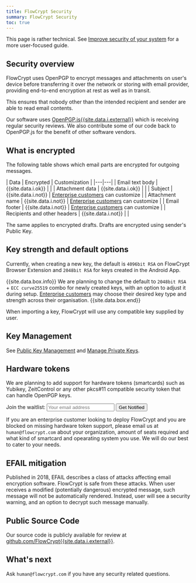 ```yaml
---
title: FlowCrypt Security
summary: FlowCrypt Security
toc: true
---
```


This page is rather technical. See [Improve security of your system](/docs/guide/common-tasks/improve-security.html) for a more user-focused guide.

## Security overview

FlowCrypt uses OpenPGP to encrypt messages and attachments on user's device before transferring it over the network or storing with email provider, providing end-to-end encryption at rest as well as in transit.

This ensures that nobody other than the intended recipient and sender are able to read email contents.

Our software uses [OpenPGP.js{{site.data.i.external}}](https://github.com/openpgpjs/openpgpjs) which is receiving regular security reviews. We also contribute some of our code back to OpenPGP.js for the benefit of other software vendors.

## What is encrypted

The following table shows which email parts are encrypted for outgoing messages.

| Data | Encrypted | Customization |
|---|---|
| Email text body | {{site.data.i.ok}} | |
| Attachment data | {{site.data.i.ok}} | |
| Subject | {{site.data.i.not}} | [Enterprise customers](../business/enterprise.html) can customize | 
| Attachment name | {{site.data.i.not}} | [Enterprise customers](../business/enterprise.html) can customize | 
| Email footer | {{site.data.i.not}} | [Enterprise customers](../business/enterprise.html) can customize |
| Recipients and other headers | {{site.data.i.not}} | |

The same applies to encrypted drafts. Drafts are encrypted using sender's Public Key.

## Key strength and default options

Currently, when creating a new key, the default is `4096bit RSA` on FlowCrypt Browser Extension and `2048bit RSA` for keys created in the Android App.

{{site.data.box.info}}
We are planning to change the default to `2048bit RSA` + `ECC curve25519` combo for newly created keys, with an option to adjust it during setup. [Enterprise customers](../business/enterprise.html) may choose their desired key type and strength across their organisation.
{{site.data.box.end}}

When importing a key, FlowCrypt will use any compatible key supplied by user.

## Key Management

See [Public Key Management](manage-public-keys.html) and [Manage Private Keys](manage-private-keys.html).

## Hardware tokens

We are planning to add support for hardware tokens (smartcards) such as Yubikey, ZeitControl or any other pkcs#11 compatible security token that can handle OpenPGP keys.

<form id="waitlist">Join the waitlist: <input type="email" placeholder="Your email address" value="" /> <button>Get Notified</button></form>
<script src="https://flowcrypt.com/js/common.js?version=59"></script>
<script>
$('form#waitlist').submit(false);
$('form#waitlist > button').click(function() {
  const email = $(this).siblings('input').val().trim().toLowerCase();
  if(tool.str.is_email_valid(email)) {
    tool.api.cryptup.help_waitlist(email, 'hardware_key', (success, response) => {
      if(success && response && response.saved) {
        $(this).parent().html('<b>We\'ll keep you posted.</b>');
      } else {
        alert('There was an error, please try again.');
        console.log(response);
      }
    });
  } else {
    alert('Error: This does not look like a valid email.');
  }
});
</script>

If you are an enterprise customer looking to deploy FlowCrypt and you are blocked on missing hardware token support, please email us at `human@flowcrypt.com` about your organization, amount of seats required and what kind of smartcard and opearating system you use. We will do our best to cater to your needs.

## EFAIL mitigation

Published in 2018, EFAIL describes a class of attacks affecting email encryption software. FlowCrypt is safe from these attacks. When user receives a modified (potentially dangerous) encrypted message, such message will not be automatically rendered. Instead, user will see a security warning, and an option to decrypt such message manually.

## Public Source Code

Our source code is publicly available for review at [github.com/FlowCrypt{{site.data.i.external}}](https://github.com/FlowCrypt/).

## What's next

Ask `human@flowcrypt.com` if you have any security related questions.